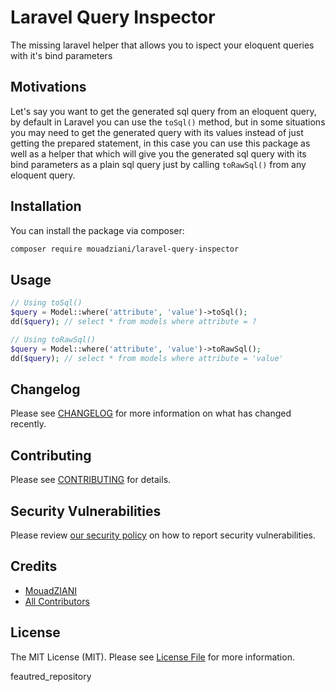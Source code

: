# Laravel Query Inspector
The missing laravel helper that allows you to ispect your eloquent queries with it's bind parameters

## Motivations
Let's say you want to get the generated sql query from an eloquent query, by default in Laravel you can use the ``toSql()`` method, but in some situations you may need to get the generated query with its values instead of just getting the prepared statement, in this case you can use this package as well as a helper that which will give you the generated sql query with its bind parameters as a plain sql query just by calling ``toRawSql()`` from any eloquent query.

## Installation

You can install the package via composer:

```bash
composer require mouadziani/laravel-query-inspector
```

## Usage

```php
// Using toSql()
$query = Model::where('attribute', 'value')->toSql();
dd($query); // select * from models where attribute = ?

// Using toRawSql()
$query = Model::where('attribute', 'value')->toRawSql();
dd($query); // select * from models where attribute = 'value'
```

## Changelog

Please see [CHANGELOG](CHANGELOG.md) for more information on what has changed recently.

## Contributing

Please see [CONTRIBUTING](.github/CONTRIBUTING.md) for details.

## Security Vulnerabilities

Please review [our security policy](../../security/policy) on how to report security vulnerabilities.

## Credits

- [MouadZIANI](https://github.com/mouadziani)
- [All Contributors](../../contributors)

## License

The MIT License (MIT). Please see [License File](LICENSE.md) for more information.

feautred_repository

